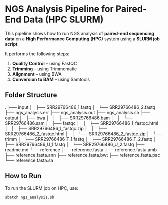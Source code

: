 # NGS Analysis Pipeline for Paired-End Data (HPC SLURM)

This pipeline shows how to run NGS analysis of **paired-end sequencing data** on a **High Performance Computing (HPC)** system using a **SLURM job script**.

It performs the following steps:
1. **Quality Control** – using FastQC  
2. **Trimming** – using Trimmomatic  
3. **Alignment** – using BWA  
4. **Conversion to BAM** – using Samtools


## Folder Structure
.
├── input
│   ├── SRR29766486_1.fastq
│   └── SRR29766486_2.fastq
├── ngs_analysis.err
├── ngs_analysis.out
├── ngs_analysis.sh
├── output
│   ├── bwa
│   │   ├── SRR29766486.bam
│   │   └── SRR29766486.sam
│   ├── fastqc
│   │   ├── SRR29766486_1_fastqc.html
│   │   ├── SRR29766486_1_fastqc.zip
│   │   ├── SRR29766486_2_fastqc.html
│   │   └── SRR29766486_2_fastqc.zip
│   └── trimm
│       ├── SRR29766486_T_1.fastq
│       ├── SRR29766486_T_2.fastq
│       ├── SRR29766486_U_1.fastq
│       └── SRR29766486_U_2.fastq
├── readme.md
└── reference
    ├── reference.fasta
    ├── reference.fasta.amb
    ├── reference.fasta.ann
    ├── reference.fasta.bwt
    ├── reference.fasta.pac
    └── reference.fasta.sa


## How to Run

To run the SLURM job on HPC, use:

```bash
sbatch ngs_analysis.sh
